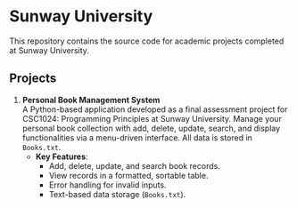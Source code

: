 # Sunway University

This repository contains the source code for academic projects completed at Sunway University. 

## Projects

1. **Personal Book Management System**  
   A Python-based application developed as a final assessment project for CSC1024: Programming Principles at Sunway University. Manage your personal book collection with add, delete, update, search, and display functionalities via a menu-driven interface. All data is stored in `Books.txt`.  
   - **Key Features**:  
     - Add, delete, update, and search book records.  
     - View records in a formatted, sortable table.
     - Error handling for invalid inputs.
     - Text-based data storage (`Books.txt`).

